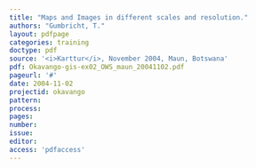 ```yaml
---
title: "Maps and Images in different scales and resolution."
authors: "Gumbricht, T."
layout: pdfpage
categories: training
doctype: pdf
source: '<i>Karttur</i>, November 2004, Maun, Botswana'
pdf: Okavango-gis-ex02_OWS_maun_20041102.pdf
pageurl: '#'
date: 2004-11-02
projectid: okavango
pattern:
process:
pages:
number:
issue:
editor:
access: 'pdfaccess'
---
```

